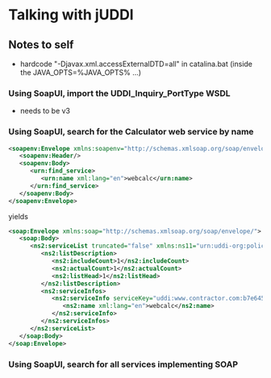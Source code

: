 Talking with jUDDI
===

## Notes to self

- hardcode "-Djavax.xml.accessExternalDTD=all" in catalina.bat (inside the JAVA_OPTS=%JAVA_OPTS% ...)

### Using SoapUI, import the UDDI_Inquiry_PortType WSDL

- needs to be v3

### Using SoapUI, search for the Calculator web service by name

```xml
<soapenv:Envelope xmlns:soapenv="http://schemas.xmlsoap.org/soap/envelope/" xmlns:urn="urn:uddi-org:api_v3">
   <soapenv:Header/>
   <soapenv:Body>
      <urn:find_service>
         <urn:name xml:lang="en">webcalc</urn:name>
      </urn:find_service>
   </soapenv:Body>
</soapenv:Envelope>
```

yields 

```xml
<soap:Envelope xmlns:soap="http://schemas.xmlsoap.org/soap/envelope/">
   <soap:Body>
      <ns2:serviceList truncated="false" xmlns:ns11="urn:uddi-org:policy_v3_instanceParms" xmlns:ns10="urn:uddi-org:vs_v3" xmlns:ns9="urn:uddi-org:policy_v3" xmlns:ns8="urn:uddi-org:vscache_v3" xmlns:ns7="urn:uddi-org:custody_v3" xmlns:ns6="urn:uddi-org:repl_v3" xmlns:ns5="urn:uddi-org:subr_v3" xmlns:ns4="urn:uddi-org:sub_v3" xmlns:ns3="http://www.w3.org/2000/09/xmldsig#" xmlns:ns2="urn:uddi-org:api_v3">
         <ns2:listDescription>
            <ns2:includeCount>1</ns2:includeCount>
            <ns2:actualCount>1</ns2:actualCount>
            <ns2:listHead>1</ns2:listHead>
         </ns2:listDescription>
         <ns2:serviceInfos>
            <ns2:serviceInfo serviceKey="uddi:www.contractor.com:b7e64595-e002-475a-89e9-05a5da1a5e51" businessKey="uddi:www.contractor.com:b81f70f1-b96e-4e66-8f95-9cbd9af93353">
               <ns2:name xml:lang="en">webcalc</ns2:name>
            </ns2:serviceInfo>
         </ns2:serviceInfos>
      </ns2:serviceList>
   </soap:Body>
</soap:Envelope>
```

### Using SoapUI, search for all services implementing SOAP